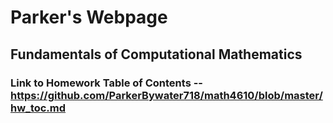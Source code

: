 # Parker's Webpage

## Fundamentals of Computational Mathematics
### Link to Homework Table of Contents -- <https://github.com/ParkerBywater718/math4610/blob/master/hw_toc.md>

